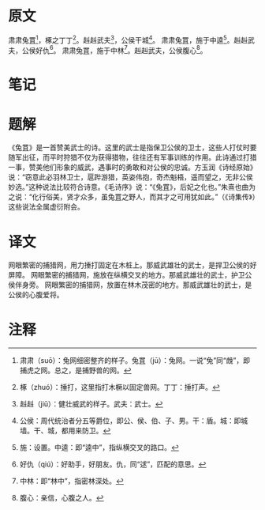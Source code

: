# 原文
肃肃兔罝[^1]，椓之丁丁[^2]。赳赳武夫[^3]，公侯干城[^4]。
肃肃兔罝，施于中逵[^5]。赳赳武夫，公侯好仇[^6]。
肃肃兔罝，施于中林[^7]。赳赳武夫，公侯腹心[^8]。
# 笔记

# 题解
《兔罝》是一首赞美武士的诗。这里的武士是指保卫公侯的卫士，这些人打仗时要随军出征，而平时狩猎不仅为获得猎物，往往还有军事训练的作用。此诗通过打猎一事，赞美他们形象的威武，遇事时的勇敢和对公侯的忠诚。方玉润《诗经原始》说：“窃意此必羽林卫士，扈跸游猎，英姿伟抱，奇杰魁梧，遥而望之，无非公侯妙选。”这种说法比较符合诗意。《毛诗序》说：“《兔罝》，后妃之化也。”朱熹也曲为之说：“化行俗美，贤才众多，虽兔罝之野人，而其才之可用犹如此。”（《诗集传》）这些说法全属虚衍附会。
# 译文
网眼繁密的捕猎网，用力捶打固定在木桩上。那威武雄壮的武士，是捍卫公侯的好屏障。
网眼繁密的捕猎网，施放在纵横交叉的地方。那威武雄壮的武士，护卫公侯伴身旁。
网眼繁密的捕猎网，放置在林木茂密的地方。那威武雄壮的武士，是公侯的心腹爱将。
# 注释

[^1]: 肃肃（suō）：兔网细密整齐的样子。兔罝（jū）：兔网。一说“兔”同“䖘”，即捕虎之网。总之，是捕野兽的网。
[^2]: 椓（zhuó）：捶打，这里指打木橛以固定兽网。丁丁：捶打声。
[^3]: 赳赳（jiū）：健壮威武的样子。武夫：武士。
[^4]: 公侯：周代统治者分五等爵位，即公、侯、伯、子、男。干：盾。城：即城墙。干、城，都用来防卫。
[^5]: 施：设置。中逵：即“逵中”，指纵横交叉的路口。
[^6]: 好仇（qiú）：好助手，好朋友。仇，同“逑”，匹配的意思。
[^7]: 中林：即“林中”，指密林深处。
[^8]: 腹心：亲信，心腹之人。